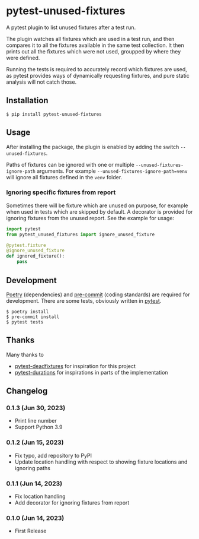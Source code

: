 # pytest-unused-fixtures

A pytest plugin to list unused fixtures after a test run.

The plugin watches all fixtures which are used in a test run, and then compares it to all the fixtures available in the same test collection. It then prints out all the fixtures which were not used, groupped by where they were defined.

Running the tests is required to accurately record which fixtures are used, as pytest provides ways of dynamically requesting fixtures, and pure static analysis will not catch those.

## Installation

```shell
$ pip install pytest-unused-fixtures
```

## Usage

After installing the package, the plugin is enabled by adding the switch `--unused-fixtures`.

Paths of fixtures can be ignored with one or multiple `--unused-fixtures-ignore-path` arguments. For example `--unused-fixtures-ignore-path=venv` will ignore all fixtures defined in the `venv` folder.

### Ignoring specific fixtures from report

Sometimes there will be fixture which are unused on purpose, for example when used in tests which are skipped by default. A decorator is provided for ignoring fixtures from the unused report. See the example for usage:

```python
import pytest
from pytest_unused_fixtures import ignore_unused_fixture

@pytest.fixture
@ignore_unused_fixture
def ignored_fixture():
    pass
```

## Development

[Poetry](https://python-poetry.org/) (dependencies) and [pre-commit](https://pre-commit.com/) (coding standards) are required for development. There are some tests, obviously written in [pytest](https://pytest.org/).

```shell
$ poetry install
$ pre-commit install
$ pytest tests
```

## Thanks

Many thanks to

 - [pytest-deadfixtures](https://github.com/jllorencetti/pytest-deadfixtures) for inspiration for this project
 - [pytest-durations](https://github.com/blake-r/pytest-durations) for inspirations in parts of the implementation

## Changelog

### 0.1.3 (Jun 30, 2023)

* Print line number
* Support Python 3.9

### 0.1.2 (Jun 15, 2023)

* Fix typo, add repository to PyPI
* Update location handling with respect to showing fixture locations and ignoring paths

### 0.1.1 (Jun 14, 2023)

* Fix location handling
* Add decorator for ignoring fixtures from report

### 0.1.0 (Jun 14, 2023)

* First Release
